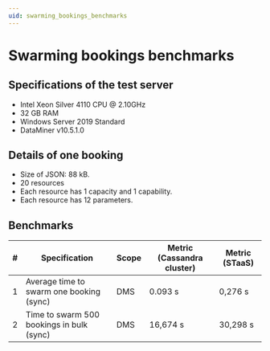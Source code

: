 ```yaml
---
uid: swarming_bookings_benchmarks
---
```


# Swarming bookings benchmarks

## Specifications of the test server

- Intel Xeon Silver 4110 CPU @ 2.10GHz
- 32 GB RAM
- Windows Server 2019 Standard
- DataMiner v10.5.1.0

## Details of one booking

- Size of JSON: 88 kB. 
- 20 resources
- Each resource has 1 capacity and 1 capability.
- Each resource has 12 parameters.

## Benchmarks

| \# | Specification | Scope | Metric (Cassandra cluster) | Metric (STaaS) |
| -- | ------------- | ----- | ------ | ------- |
| 1 | Average time to swarm one booking (sync) | DMS | 0.093 s | 0,276 s |
| 2 | Time to swarm 500 bookings in bulk (sync) | DMS | 16,674 s | 30,298 s |
